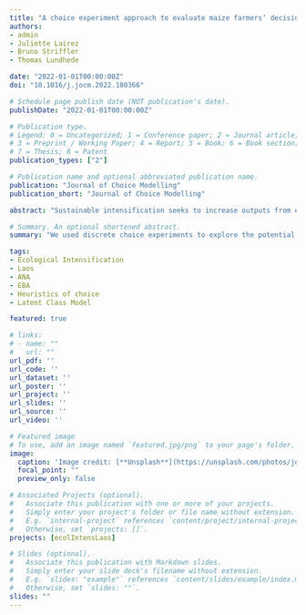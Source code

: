 ```yaml
---
title: "A choice experiment approach to evaluate maize farmers’ decision-making processes in Lao PDR"
authors:
- admin
- Juliette Lairez
- Bruno Striffler
- Thomas Lundhede

date: "2022-01-01T00:00:00Z"
doi: "10.1016/j.jocm.2022.100366"

# Schedule page publish date (NOT publication's date).
publishDate: "2022-01-01T00:00:00Z"

# Publication type.
# Legend: 0 = Uncategorized; 1 = Conference paper; 2 = Journal article;
# 3 = Preprint / Working Paper; 4 = Report; 5 = Book; 6 = Book section;
# 7 = Thesis; 8 = Patent
publication_types: ["2"]

# Publication name and optional abbreviated publication name.
publication: "Journal of Choice Modelling"
publication_short: "Journal of Choice Modelling"

abstract: "Sustainable intensification seeks to increase outputs from existing farmland in ways that have a lower environmental impact. An extensive literature has examined the determinants of farmers’ adoption of the different agro-ecological cropping systems needed to achieve these goals. However, the farmers' preferences for the attributes of these systems and the decision processes for choosing between available systems is still poorly understood. To fill this gap, this paper proposes a methodology that relies on a discrete choice experiment to analyse farmers’ preferences for cropping systems and estimate the heterogeneity of decision processes among farmers. We modelled three major types of decision processes potentially used by farmers to evaluate the systems that are not consistent with the standard utility maximization framework. These findings offer insights into the behavioural patterns of respondents and should help crop system promoters and developers to better understand how their proposed systems are likely to be evaluated by different types of farmers. "

# Summary. An optional shortened abstract.
summary: "We used discrete choice experiments to explore the potential adoption of alternative agricultural systems. We analyse the heterogeneity of farmers’ preferences and heuristics of choices using a latent class model, where class can include different heuristics such as attribute non attendance, and elimination by aspect."

tags:
- Ecological Intensification
- Laos
- ANA
- EBA
- Heuristics of choice
- Latent Class Model

featured: true

# links:
# - name: ""
#   url: ""
url_pdf: ''
url_code: ''
url_dataset: ''
url_poster: ''
url_project: ''
url_slides: ''
url_source: ''
url_video: ''

# Featured image
# To use, add an image named `featured.jpg/png` to your page's folder. 
image:
  caption: 'Image credit: [**Unsplash**](https://unsplash.com/photos/jdD8gXaTZsc)'
  focal_point: ""
  preview_only: false

# Associated Projects (optional).
#   Associate this publication with one or more of your projects.
#   Simply enter your project's folder or file name without extension.
#   E.g. `internal-project` references `content/project/internal-project/index.md`.
#   Otherwise, set `projects: []`.
projects: [ecolIntensLaos]

# Slides (optional).
#   Associate this publication with Markdown slides.
#   Simply enter your slide deck's filename without extension.
#   E.g. `slides: "example"` references `content/slides/example/index.md`.
#   Otherwise, set `slides: ""`.
slides: ""
---
```

 









